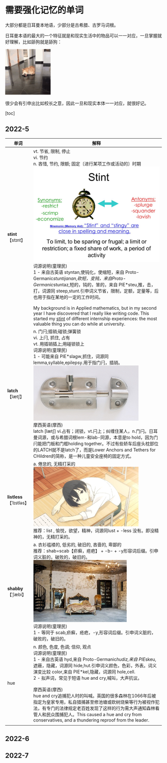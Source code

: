 # 需要强化记忆的单词



大部分都是日耳曼本地语，少部分是古希腊、古罗马词根。

日耳曼本语的最大的一个特征就是和现实生活中的物品可以一一对应，一旦掌握就好理解，比如舔狗就是舔狗：

<img src="./intensifyImg/sucking_dog.gif" alt="sucking_dog" style="zoom:80%;" /> 

很少会有引申出比如校长之意，因此一旦和现实本体一一对应，就很好记。



[toc]



## 2022-5

| 单词                           | 解释                                                         |
| ------------------------------ | ------------------------------------------------------------ |
| **stint**<br />【stɪnt】       | vt. 节省, 限制, 停止<br/>vi. 节约<br/>n. 吝惜, 节约, 限额; 固定〔进行某项工作或活动的〕时期<br/><img src="./intensifyImg/image-20220506144309923.png" alt="image-20220506144309923" style="zoom:50%;" /><br/>词源说明(童理民)  <br/>1 - 来自古英语 styntan,使钝化，使缩短，来自 Proto-Germanic*stuntijanan,砍短，变钝，来自Proto-Germanic*stuntaz,短的，钝的，笨的，来自 PIE*steu,推，击，打，词源同 steep,stunt.引申词义节省，限制，定额，定量等，后也用于指在某地的一定的工作时间。<br /><br />My background is in Applied mathematics, but in my second year I have discovered that I really like writing code. This started my [stint](https://ludoro.github.io/blog/career/2022/02/14/newgrad.html) of different internship experiences: the most valuable thing you can do while at university. |
| **latch**<br />【lætʃ】        | n. 门闩;插销;碰锁;弹簧锁<br/>vi. 上闩, 抓住, 占有<br/>vt. 用插销插上;用碰锁锁上<br/>词源说明(童理民)  <br/>1 - 可能来自 PIE*slagw,抓住，词源同 lemma,syllable,epilepsy.用于指门闩，插销。<br/><img src="./intensifyImg/image-20220510113541410.png" alt="image-20220510113541410" style="zoom: 33%;" /><br/>摩西英语(摩西)<br/>latch [lætʃ] vi.占有；闭锁，vt.闩上；纠缠住某人，n.门闩。日耳曼词源，或与希腊词根lem-和lab-同源，本意是to hold，因为门闩能把门板和门框holding together。不过有些轿车后座头枕部位的LATCH就不是latch了，而是Lower Anchors and Tethers for CHildren的简称，是一种儿童安全座椅的固定方式。 |
| **listless**<br />【ˈlɪstləs】 | a. 倦怠的, 无精打采的<br/><img src="./intensifyImg/image-20220510150449663.png" alt="image-20220510150449663" style="zoom:33%;" /><br />推荐：list , 愉悦，欲望，精神，词源同lust + -less 没有。即没精神的，无精打采的。 |
| **shabby**<br />【ˈʃæbi】      | a. 衣衫褴褛的, 低劣的, 破旧的, 吝啬的, 卑鄙的<br/>推荐：shab=scab【疥癣，疮疤】 + -b- + -y形容词后缀。引申词义脏的，破败的，破旧的。<br/><img src="./intensifyImg/image-20220510150716746.png" alt="image-20220510150716746" style="zoom:50%;" /><br/>词源说明(童理民)  <br/>1 - 等同于 scab,疥癣，疮疤，-y,形容词后缀。引申词义脏的，破败的，破旧的。 |
| hue                            | n. 颜色, 色度, 色调; 信仰, 观点<br/>词源说明(童理民)  <br/>1 - 来自古英语 hyd,来自 Proto-Germanic*hudiz,来自 PIE*skeu,遮蔽，隐藏，词源同 hide,hut.引申词义颜色，色彩，外表。词义演变比较 color,来自 PIE*kel,隐藏，词源同 hole,cell.<br/>2 - 拟声词，常见于短语 hue and cry,喊叫，大声抗议。<br/><br/>摩西英语(摩西)<br/>hue and cry追捕犯人时的叫喊。英国的很多森林在1066年后被指定为皇家专用，私自猎捕甚至修池塘或砍树烧柴等行为被视作犯法，有专门的法律规定老百姓发现了这样的行为需大声通知森林看管人和民众围捕犯人。This caused a hue and cry from conservatives, and a thundering reproof from the leader. |
|                                |                                                              |



## 2022-6





## 2022-7



